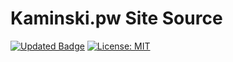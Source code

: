 # Kaminski.pw Site Source

[![Updated Badge](https://img.shields.io/github/last-commit/kaminskia1/kaminski.pw)](https://github.com/kaminskia1/kaminski.pw/)
[![License: MIT](https://img.shields.io/badge/License-MIT-yellow.svg)](https://opensource.org/licenses/MIT)
